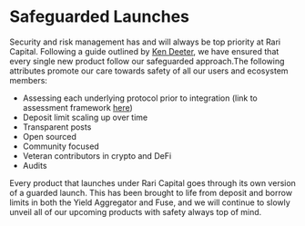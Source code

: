 # Safeguarded Launches 

Security and risk management has and will always be top priority at Rari Capital. Following a guide outlined by [Ken Deeter](https://medium.com/electric-capital/derisking-defi-guarded-launches-2600ce730e0a), we have ensured that every single new product follow our safeguarded approach.The following attributes promote our care towards safety of all our users and ecosystem members:

- Assessing each underlying protocol prior to integration (link to assessment framework [here](https://www.notion.so/Rari-Strategy-Assessment-Framework-2d1edffcf80f4750973f6e90e97b70a4))
- Deposit limit scaling up over time
- Transparent posts
- Open sourced
- Community focused
- Veteran contributors in crypto and DeFi
- Audits

Every product that launches under Rari Capital goes through its own version of a guarded launch. This has been brought to life from deposit and borrow limits in both the Yield Aggregator and Fuse, and we will continue to slowly unveil all of our upcoming products with safety always top of mind.


